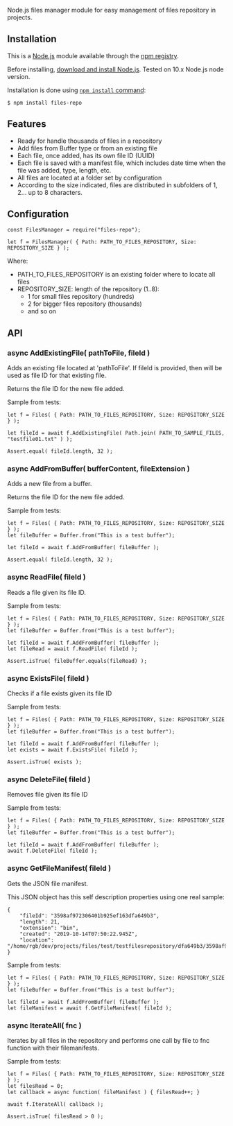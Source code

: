Node.js files manager module for easy management of files repository in projects.

## Installation

This is a [Node.js](https://nodejs.org/en/) module available through the [npm registry](https://www.npmjs.com/).

Before installing, [download and install Node.js](https://nodejs.org/en/download/).
Tested on 10.x Node.js node version.

Installation is done using [`npm install` command](https://docs.npmjs.com/getting-started/installing-npm-packages-locally):

```
$ npm install files-repo
```

## Features 

* Ready for handle thousands of files in a repository
* Add files from Buffer type or from an existing file
* Each file, once added, has its own file ID (UUID)
* Each file is saved with a manifest file, which includes date time when the file was added, type, length, etc.
* All files are located at a folder set by configuration
* According to the size indicated, files are distributed in subfolders of 1, 2... up to 8 characters.

## Configuration

```
const FilesManager = require("files-repo");

let f = FilesManager( { Path: PATH_TO_FILES_REPOSITORY, Size: REPOSITORY_SIZE } );
```

Where:

* PATH_TO_FILES_REPOSITORY is an existing folder where to locate all files
* REPOSITORY_SIZE: length of the repository (1..8):
    * 1 for small files repository (hundreds)
    * 2 for bigger files repository (thousands)
    * and so on


## API
### async AddExistingFile( pathToFile, fileId )
Adds an existing file located at 'pathToFile'. If fileId is provided, then will be used as file ID for that existing file.

Returns the file ID for the new file added.

Sample from tests:
```
let f = Files( { Path: PATH_TO_FILES_REPOSITORY, Size: REPOSITORY_SIZE } );

let fileId = await f.AddExistingFile( Path.join( PATH_TO_SAMPLE_FILES, "testfile01.txt" ) );

Assert.equal( fileId.length, 32 );
```

### async AddFromBuffer( bufferContent, fileExtension )
Adds a new file from a buffer.

Returns the file ID for the new file added.

Sample from tests:
```
let f = Files( { Path: PATH_TO_FILES_REPOSITORY, Size: REPOSITORY_SIZE  } );
let fileBuffer = Buffer.from("This is a test buffer");

let fileId = await f.AddFromBuffer( fileBuffer );

Assert.equal( fileId.length, 32 );
```

### async ReadFile( fileId )
Reads a file given its file ID.

Sample from tests:
```
let f = Files( { Path: PATH_TO_FILES_REPOSITORY, Size: REPOSITORY_SIZE  } );
let fileBuffer = Buffer.from("This is a test buffer");

let fileId = await f.AddFromBuffer( fileBuffer );
let fileRead = await f.ReadFile( fileId );

Assert.isTrue( fileBuffer.equals(fileRead) );
```

### async ExistsFile( fileId )
Checks if a file exists given its file ID

Sample from tests:
```
let f = Files( { Path: PATH_TO_FILES_REPOSITORY, Size: REPOSITORY_SIZE  } );
let fileBuffer = Buffer.from("This is a test buffer");

let fileId = await f.AddFromBuffer( fileBuffer );
let exists = await f.ExistsFile( fileId );

Assert.isTrue( exists );
```

### async DeleteFile( fileId )
Removes file given its file ID

Sample from tests:
```
let f = Files( { Path: PATH_TO_FILES_REPOSITORY, Size: REPOSITORY_SIZE  } );
let fileBuffer = Buffer.from("This is a test buffer");

let fileId = await f.AddFromBuffer( fileBuffer );
await f.DeleteFile( fileId );
```

### async GetFileManifest( fileId )
Gets the JSON file manifest.

This JSON object has this self description properties using one real sample:
```
{
    "fileId": "3598af972306401b925ef163dfa649b3",
    "length": 21,
    "extension": "bin",
    "created": "2019-10-14T07:50:22.945Z",
    "location": "/home/rgb/dev/projects/files/test/testfilesrepository/dfa649b3/3598af972306401b925ef163dfa649b3.bin" }
```

Sample from tests:
```
let f = Files( { Path: PATH_TO_FILES_REPOSITORY, Size: REPOSITORY_SIZE  } );
let fileBuffer = Buffer.from("This is a test buffer");

let fileId = await f.AddFromBuffer( fileBuffer );
let fileManifest = await f.GetFileManifest( fileId );
```

### async IterateAll( fnc )
Iterates by all files in the repository and performs one call by file to fnc function with their filemanifests.

Sample from tests:
```
let f = Files( { Path: PATH_TO_FILES_REPOSITORY, Size: REPOSITORY_SIZE  } );
let filesRead = 0;
let callback = async function( fileManifest ) { filesRead++; }

await f.IterateAll( callback );

Assert.isTrue( filesRead > 0 );

``` 